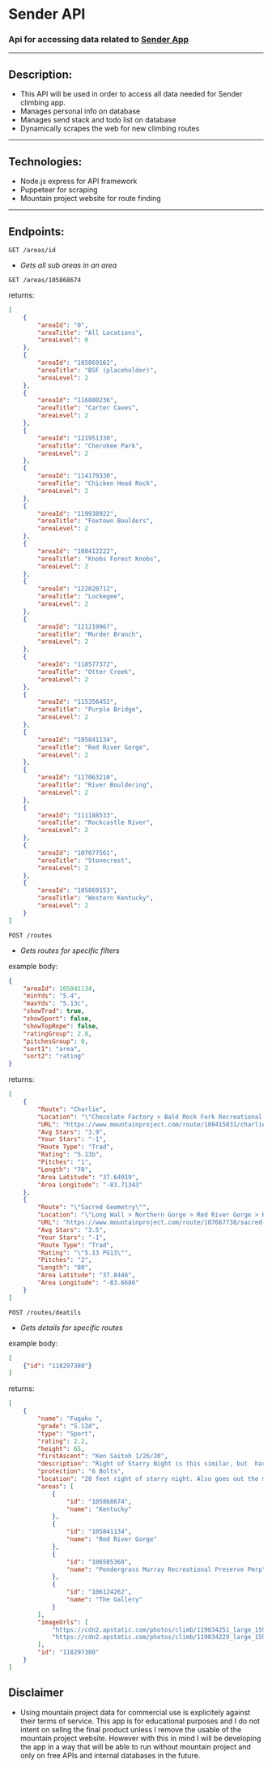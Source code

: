 # Sender API
### Api for accessing data related to  [Sender App](https://github.com/micahmeadows/sender)
---

## Description:
- This API will be used in order to access all data needed for Sender climbing app.
- Manages personal info on database
- Manages send stack and todo list on database
- Dynamically scrapes the web for new climbing routes
---

## Technologies:
- Node.js express for API framework
- Puppeteer for scraping
- Mountain project website for route finding
---

## Endpoints:

`GET /areas/id`
* _Gets all sub areas in an area_

`GET /areas/105868674`

returns:
```json
[
    {
        "areaId": "0",
        "areaTitle": "All Locations",
        "areaLevel": 0
    },
    {
        "areaId": "105869162",
        "areaTitle": "BSF (placeholder)",
        "areaLevel": 2
    },
    {
        "areaId": "116800236",
        "areaTitle": "Carter Caves",
        "areaLevel": 2
    },
    {
        "areaId": "121951330",
        "areaTitle": "Cherokee Park",
        "areaLevel": 2
    },
    {
        "areaId": "114179330",
        "areaTitle": "Chicken Head Rock",
        "areaLevel": 2
    },
    {
        "areaId": "119938922",
        "areaTitle": "Foxtown Boulders",
        "areaLevel": 2
    },
    {
        "areaId": "108412222",
        "areaTitle": "Knobs Forest Knobs",
        "areaLevel": 2
    },
    {
        "areaId": "122020712",
        "areaTitle": "Lockegee",
        "areaLevel": 2
    },
    {
        "areaId": "121219967",
        "areaTitle": "Murder Branch",
        "areaLevel": 2
    },
    {
        "areaId": "118577372",
        "areaTitle": "Otter Creek",
        "areaLevel": 2
    },
    {
        "areaId": "115356452",
        "areaTitle": "Purple Bridge",
        "areaLevel": 2
    },
    {
        "areaId": "105841134",
        "areaTitle": "Red River Gorge",
        "areaLevel": 2
    },
    {
        "areaId": "117063210",
        "areaTitle": "River Bouldering",
        "areaLevel": 2
    },
    {
        "areaId": "111188533",
        "areaTitle": "Rockcastle River",
        "areaLevel": 2
    },
    {
        "areaId": "107077561",
        "areaTitle": "Stonecrest",
        "areaLevel": 2
    },
    {
        "areaId": "105869153",
        "areaTitle": "Western Kentucky",
        "areaLevel": 2
    }
]
```

`POST /routes`
* _Gets routes for specific filters_

example body:
```json 
{
    "areaId": 105841134,
    "minYds": "5.4",
    "maxYds": "5.13c",
    "showTrad": true,
    "showSport": false,
    "showTopRope": false,
    "ratingGroup": 2.8,
    "pitchesGroup": 0,
    "sort1": "area",
    "sort2": "rating"
}
```

returns:
```json
[
    {
        "Route": "Charlie",
        "Location": "\"Chocolate Factory > Bald Rock Fork Recreational Preserve (BRRP) > Red River Gorge > Kentucky\"",
        "URL": "https://www.mountainproject.com/route/108415831/charlie",
        "Avg Stars": "3.9",
        "Your Stars": "-1",
        "Route Type": "Trad",
        "Rating": "5.13b",
        "Pitches": "1",
        "Length": "70",
        "Area Latitude": "37.64919",
        "Area Longitude": "-83.71343"
    },
    {
        "Route": "\"Sacred Geometry\"",
        "Location": "\"Long Wall > Northern Gorge > Red River Gorge > Kentucky\"",
        "URL": "https://www.mountainproject.com/route/107667738/sacred-geometry",
        "Avg Stars": "3.5",
        "Your Stars": "-1",
        "Route Type": "Trad",
        "Rating": "\"5.13 PG13\"",
        "Pitches": "2",
        "Length": "80",
        "Area Latitude": "37.8446",
        "Area Longitude": "-83.6686"
    }
]
```

`POST /routes/deatils`
* _Gets details for specific routes_

example body: 
```json 
[
    {"id": "118297380"}
]
```
returns:
```json
[
    {
        "name": "Fugaku ",
        "grade": "5.12d",
        "type": "Sport",
        "rating": 2.2,
        "height": 65,
        "firstAscent": "Ken Saitoh 1/26/20",
        "description": "Right of Starry Night is this similar, but  harder climb. Climb out the juggy roof similar to Starry Night, but you'll have to work a little harder through the bouldery finish to get to the chains. Be aware of loose rock as with all new routes. ",
        "protection": "6 Bolts",
        "location": "20 feet right of starry night. Also goes out the massive roof",
        "areas": [
            {
                "id": "105868674",
                "name": "Kentucky"
            },
            {
                "id": "105841134",
                "name": "Red River Gorge"
            },
            {
                "id": "106585368",
                "name": "Pendergrass Murray Recreational Preserve Pmrp"
            },
            {
                "id": "106124262",
                "name": "The Gallery"
            }
        ],
        "imageUrls": [
            "https://cdn2.apstatic.com/photos/climb/119034251_large_1592097414.jpg",
            "https://cdn2.apstatic.com/photos/climb/119034229_large_1592097294.jpg"
        ],
        "id": "118297380"
    }
]
```

## Disclaimer
- Using mountain project data for commercial use is explicitely against their terms of service. This app is for educational purposes and I do not intent on sellng the final product unless I remove the usable of the mountain project website. However with this in mind I will be developing the app in a way that will be able to run without mountain project and only on free APIs and internal databases in the future.
